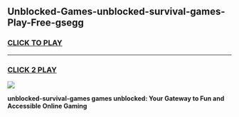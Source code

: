 
## Unblocked-Games-unblocked-survival-games-Play-Free-gsegg
<h3>
<a href="https://premium76.site?title=unblocked-survival-games&ref=18A1">CLICK TO PLAY</a></h3>
<hr>

<h3>
<a href="https://premium76.site?title=unblocked-survival-games&ref=18A1">CLICK 2 PLAY</a>
  
</h3>

<a href="https://premium76.site?title=unblocked-survival-games&ref=18A1"><img src="https://clearcache.store/games.png"></a>


**unblocked-survival-games games unblocked: Your Gateway to Fun and Accessible Online Gaming**
